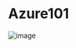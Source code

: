 # Azure101

![image](https://user-images.githubusercontent.com/39084244/151495788-de01b53f-11ab-4b5b-8de3-c51c820e6ed2.png)
